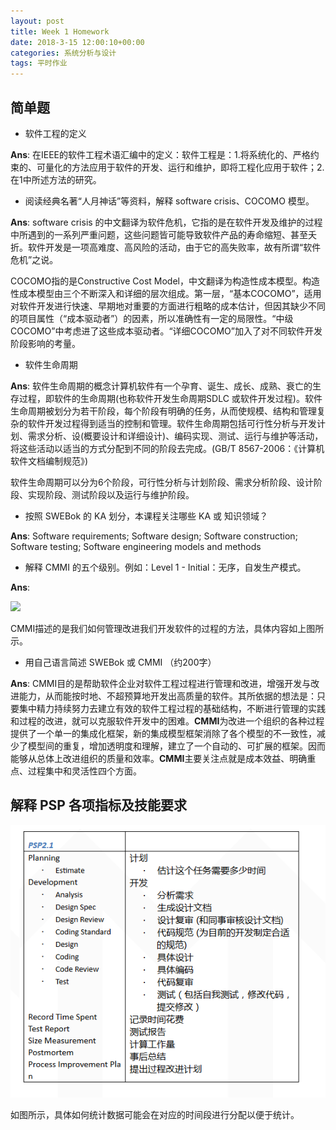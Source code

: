 ```yaml
---
layout: post
title: Week 1 Homework
date: 2018-3-15 12:00:10+00:00
categories: 系统分析与设计
tags: 平时作业
---
```


## 简单题

* 软件工程的定义

**Ans**: 在IEEE的软件工程术语汇编中的定义：软件工程是：1.将系统化的、严格约束的、可量化的方法应用于软件的开发、运行和维护，即将工程化应用于软件；2.在1中所述方法的研究。

* 阅读经典名著“人月神话”等资料，解释 software crisis、COCOMO 模型。

**Ans**: software crisis 的中文翻译为软件危机，它指的是在软件开发及维护的过程中所遇到的一系列严重问题，这些问题皆可能导致软件产品的寿命缩短、甚至夭折。软件开发是一项高难度、高风险的活动，由于它的高失败率，故有所谓“软件危机”之说。

COCOMO指的是Constructive Cost Model，中文翻译为构造性成本模型。构造性成本模型由三个不断深入和详细的层次组成。第一层，“基本COCOMO”，适用对软件开发进行快速、早期地对重要的方面进行粗略的成本估计，但因其缺少不同的项目属性（“成本驱动者”）的因素，所以准确性有一定的局限性。“中级COCOMO”中考虑进了这些成本驱动者。“详细COCOMO”加入了对不同软件开发阶段影响的考量。

* 软件生命周期

**Ans**: 软件生命周期的概念计算机软件有一个孕育、诞生、成长、成熟、衰亡的生存过程，即软件的生命周期(也称软件开发生命周期SDLC 或软件开发过程)。软件生命周期被划分为若干阶段，每个阶段有明确的任务，从而使规模、结构和管理复杂的软件开发过程得到适当的控制和管理。软件生命周期包括可行性分析与开发计划、需求分析、设(概要设计和详细设计)、编码实现、测试、运行与维护等活动，将这些活动以适当的方式分配到不同的阶段去完成。(GB/T 8567-2006：《计算机软件文档编制规范》)

软件生命周期可以分为6个阶段，可行性分析与计划阶段、需求分析阶段、设计阶段、实现阶段、测试阶段以及运行与维护阶段。

* 按照 SWEBok 的 KA 划分，本课程关注哪些 KA 或 知识领域？

**Ans**: Software requirements; Software design; Software construction; Software testing; Software engineering models and methods

* 解释 CMMI 的五个级别。例如：Level 1 - Initial：无序，自发生产模式。

**Ans**: 

![](https://upload.wikimedia.org/wikipedia/commons/thumb/e/ec/Characteristics_of_Capability_Maturity_Model.svg/500px-Characteristics_of_Capability_Maturity_Model.svg.png)

CMMI描述的是我们如何管理改进我们开发软件的过程的方法，具体内容如上图所示。

* 用自己语言简述 SWEBok 或 CMMI （约200字）

**Ans**: CMMI目的是帮助软件企业对软件工程过程进行管理和改进，增强开发与改进能力，从而能按时地、不超预算地开发出高质量的软件。其所依据的想法是：只要集中精力持续努力去建立有效的软件工程过程的基础结构，不断进行管理的实践和过程的改进，就可以克服软件开发中的困难。**CMMI**为改进一个组织的各种过程提供了一个单一的集成化框架，新的集成模型框架消除了各个模型的不一致性，减少了模型间的重复，增加透明度和理解，建立了一个自动的、可扩展的框架。因而能够从总体上改进组织的质量和效率。**CMMI**主要关注点就是成本效益、明确重点、过程集中和灵活性四个方面。



## 解释 PSP 各项指标及技能要求

![](https://github.com/SaltyFish123/SaltyFish123.github.io/blob/master/_posts/PSP2.1_table.png?raw=true)

如图所示，具体如何统计数据可能会在对应的时间段进行分配以便于统计。